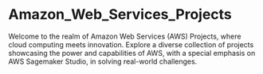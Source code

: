 # Amazon_Web_Services_Projects
Welcome to the realm of Amazon Web Services (AWS) Projects, where cloud computing meets innovation. Explore a diverse collection of projects showcasing the power and capabilities of AWS, with a special emphasis on AWS Sagemaker Studio, in solving real-world challenges.
